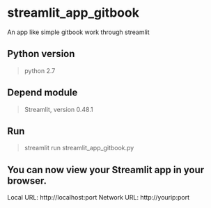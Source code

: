 # streamlit_app_gitbook
An app like simple gitbook work through streamlit

## Python version
> python 2.7

## Depend module

> Streamlit, version 0.48.1

## Run 

> streamlit run streamlit_app_gitbook.py

## You can now view your Streamlit app in your browser.

  Local URL: http://localhost:port
  Network URL: http://yourip:port